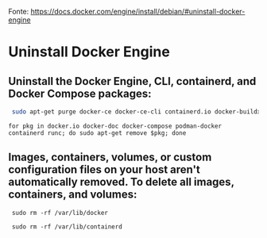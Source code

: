 Fonte: https://docs.docker.com/engine/install/debian/#uninstall-docker-engine

# Uninstall Docker Engine

## Uninstall the Docker Engine, CLI, containerd, and Docker Compose packages:
```sh
 sudo apt-get purge docker-ce docker-ce-cli containerd.io docker-buildx-plugin docker-compose-plugin docker-ce-rootless-extras
```
```
for pkg in docker.io docker-doc docker-compose podman-docker containerd runc; do sudo apt-get remove $pkg; done
```

## Images, containers, volumes, or custom configuration files on your host aren't automatically removed. To delete all images, containers, and volumes:
```
 sudo rm -rf /var/lib/docker

 sudo rm -rf /var/lib/containerd
```

